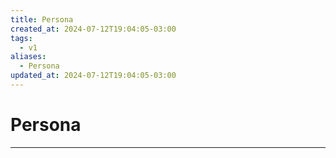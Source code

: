 ```yaml
---
title: Persona
created_at: 2024-07-12T19:04:05-03:00
tags:
  - v1
aliases:
  - Persona
updated_at: 2024-07-12T19:04:05-03:00
---
```

# Persona
---

